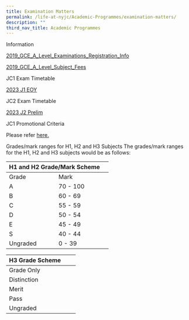 ```yaml
---
title: Examination Matters
permalink: /life-at-nyjc/Academic-Programmes/examination-matters/
description: ""
third_nav_title: Academic Programmes
---
```

Information

[2019_GCE_A_Level_Examinations_Registration_Info](/files/2019_GCE_A_Level_Examinations_Registration_Info_for_Sch_Cddt_20190307102024.pdf)

[2019_GCE_A_Level_Subject_Fees](/files/2019_GCE_A_Level_Subject_Fees_20190313103231.pdf)


JC1 Exam Timetable

[2023 J1 EOY](/files/2023%20j1%20eoy%20tt_final_website.pdf)


JC2 Exam Timetable

[2023 J2 Prelim](/files/2023%20j2%20prelim%20tt_finalised_students_3aug.pdf)

JC1 Promotional Criteria

Please refer [here.](https://ogp-nyjc-staging.netlify.app/ny-parents/jc1-information/)


Grades/mark ranges for H1, H2 and H3 Subjects
The grades/mark ranges for the H1, H2 and H3 subjects would be as follows:

<table><thead><tr><th colspan="2">H1 and H2 Grade/Mark Scheme</th><th></th></tr></thead><tbody><tr><td>Grade</td><td>Mark</td><td></td></tr><tr><td>A</td><td>70 - 100</td><td></td></tr><tr><td>B</td><td>60 - 69</td><td></td></tr><tr><td>C</td><td>55 - 59</td><td></td></tr><tr><td>D</td><td>50 - 54</td><td></td></tr><tr><td>E</td><td>45 - 49</td><td></td></tr><tr><td>S</td><td>40 - 44</td><td></td></tr><tr><td>Ungraded</td><td>0 - 39</td><td></td></tr></tbody></table>

<table><thead><tr><th>H3 Grade Scheme</th><th></th><th></th></tr></thead><tbody><tr><td>Grade Only</td><td></td><td></td></tr><tr><td>Distinction</td><td></td><td></td></tr><tr><td>Merit</td><td></td><td></td></tr><tr><td>Pass</td><td></td><td></td></tr><tr><td>Ungraded</td><td></td><td></td></tr></tbody></table>